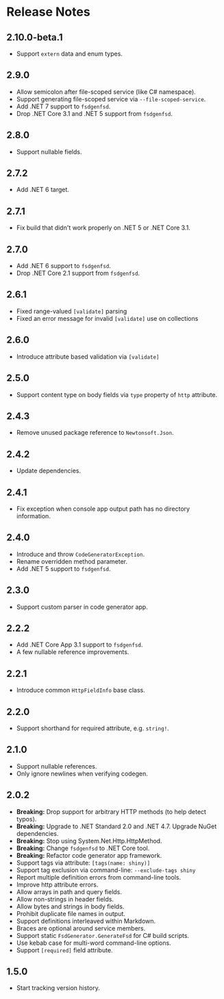 # Release Notes

## 2.10.0-beta.1

* Support `extern` data and enum types.

## 2.9.0

* Allow semicolon after file-scoped service (like C# namespace).
* Support generating file-scoped service via `--file-scoped-service`.
* Add .NET 7 support to `fsdgenfsd`.
* Drop .NET Core 3.1 and .NET 5 support from `fsdgenfsd`.

## 2.8.0

* Support nullable fields.

## 2.7.2

* Add .NET 6 target.

## 2.7.1

* Fix build that didn't work properly on .NET 5 or .NET Core 3.1.

## 2.7.0

* Add .NET 6 support to `fsdgenfsd`.
* Drop .NET Core 2.1 support from `fsdgenfsd`.

## 2.6.1

* Fixed range-valued `[validate]` parsing
* Fixed an error message for invalid `[validate]` use on collections

## 2.6.0

* Introduce attribute based validation via `[validate]`

## 2.5.0

* Support content type on body fields via `type` property of `http` attribute.

## 2.4.3

* Remove unused package reference to `Newtonsoft.Json`.

## 2.4.2

* Update dependencies.

## 2.4.1

* Fix exception when console app output path has no directory information.

## 2.4.0

* Introduce and throw `CodeGeneratorException`.
* Rename overridden method parameter.
* Add .NET 5 support to `fsdgenfsd`.

## 2.3.0

* Support custom parser in code generator app.

## 2.2.2

* Add .NET Core App 3.1 support to `fsdgenfsd`.
* A few nullable reference improvements.

## 2.2.1

* Introduce common `HttpFieldInfo` base class.

## 2.2.0

* Support shorthand for required attribute, e.g. `string!`.

## 2.1.0

* Support nullable references.
* Only ignore newlines when verifying codegen.

## 2.0.2

* **Breaking:** Drop support for arbitrary HTTP methods (to help detect typos).
* **Breaking:** Upgrade to .NET Standard 2.0 and .NET 4.7. Upgrade NuGet dependencies.
* **Breaking:** Stop using System.Net.Http.HttpMethod.
* **Breaking:** Change `fsdgenfsd` to .NET Core tool.
* **Breaking:** Refactor code generator app framework.
* Support tags via attribute: `[tags(name: shiny)]`
* Support tag exclusion via command-line: `--exclude-tags shiny`
* Report multiple definition errors from command-line tools.
* Improve http attribute errors.
* Allow arrays in path and query fields.
* Allow non-strings in header fields.
* Allow bytes and strings in body fields.
* Prohibit duplicate file names in output.
* Support definitions interleaved within Markdown.
* Braces are optional around service members.
* Support static `FsdGenerator.GenerateFsd` for C# build scripts.
* Use kebab case for multi-word command-line options.
* Support `[required]` field attribute.

## 1.5.0

* Start tracking version history.
